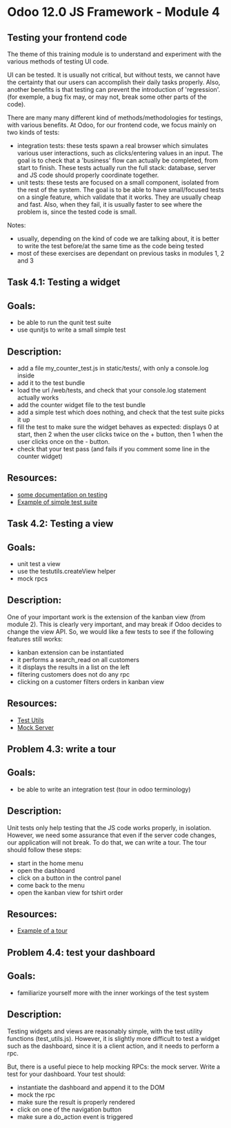 # Odoo 12.0 JS Framework - Module 4

## Testing your frontend code

The theme of this training module is to understand and experiment with the
various methods of testing UI code.

UI can be tested.  It is usually not critical, but without tests, we cannot have
the certainty that our users can accomplish their daily tasks properly.  Also,
another benefits is that testing can prevent the introduction of 'regression'.
(for exemple, a bug fix may, or may not, break some other parts of the code).

There are many many different kind of methods/methodologies for testings, with
various benefits.  At Odoo, for our frontend code, we focus mainly on two kinds
of tests:
- integration tests: these tests spawn a real browser which simulates various
  user interactions, such as clicks/entering values in an input.  The goal is
  to check that a 'business' flow can actually be completed, from start to
  finish.  These tests actually run the full stack: database, server and JS
  code should properly coordinate together.
- unit tests: these tests are focused on a small component, isolated from the
  rest of the system.  The goal is to be able to have small/focused tests on a
  single feature, which validate that it works.  They are usually cheap and
  fast.  Also, when they fail, it is usually faster to see where the problem is,
  since the tested code is small.

Notes:
- usually, depending on the kind of code we are talking about, it is better to
  write the test before/at the same time as the code being tested
- most of these exercises are dependant on previous tasks in modules 1, 2 and 3


## Task 4.1: Testing a widget

Goals:
------
- be able to run the qunit test suite
- use qunitjs to write a small simple test

Description:
------------
- add a file my_counter_test.js in static/tests/, with only a console.log inside
- add it to the test bundle
- load the url /web/tests, and check that your console.log statement actually
  works
- add the counter widget file to the test bundle
- add a simple test which does nothing, and check that the test suite picks it up
- fill the test to make sure the widget behaves as expected: displays 0 at start,
  then 2 when the user clicks twice on the + button, then 1 when the user clicks
  once on the - button.
- check that your test pass (and fails if you comment some line in the counter
  widget)

Resources:
----------
- [some documentation on testing](https://www.odoo.com/documentation/12.0/reference/testing.html#testing-js-code)
- [Example of simple test suite](https://github.com/odoo/odoo/blob/57decbbed6d3d8899b09a58361ae9b30d39a9c03/addons/web/static/tests/chrome/pager_tests.js)


## Task 4.2: Testing a view

Goals:
------
- unit test a view
- use the testutils.createView helper
- mock rpcs

Description:
------------
One of your important work is the extension of the kanban view (from module 2).
This is clearly very important, and may break if Odoo decides to change the view
API. So, we would like a few tests to see if the following features still works:

- kanban extension can be instantiated
- it performs a search_read on all customers
- it displays the results in a list on the left
- filtering customers does not do any rpc
- clicking on a customer filters orders in kanban view

Resources:
----------
- [Test Utils](https://github.com/odoo/odoo/blob/c3048b14657364afbeda31dd852f103b596dc5c7/addons/web/static/tests/helpers/test_utils.js)
- [Mock Server](https://github.com/odoo/odoo/blob/c3048b14657364afbeda31dd852f103b596dc5c7/addons/web/static/tests/helpers/mock_server.js)


## Problem 4.3: write a tour

Goals:
------
- be able to write an integration test (tour in odoo terminology)

Description:
------------
Unit tests only help testing that the JS code works properly, in isolation.
However, we need some assurance that even if the server code changes, our
application will not break.  To do that, we can write a tour.  The tour should
follow these steps:

- start in the home menu
- open the dashboard
- click on a button in the control panel
- come back to the menu
- open the kanban view for tshirt order

Resources:
----------
- [Example of a tour](https://github.com/odoo/odoo/blob/57decbbed6d3d8899b09a58361ae9b30d39a9c03/addons/project/static/src/js/tour.js)


## Problem 4.4: test your dashboard

Goals:
------
- familiarize yourself more with the inner workings of the test system

Description:
------------
Testing widgets and views are reasonably simple, with the test utility functions (test_utils.js).  However, it is slightly more difficult to test a widget such as the  dashboard, since it is a client action, and it needs to perform a rpc.

But, there is a useful piece to help mocking RPCs: the mock server.  Write a test for your dashboard.  Your test should:

- instantiate the dashboard and append it to the DOM
- mock the rpc
- make sure the result is properly rendered
- click on one of the navigation button
- make sure a do_action event is triggered
